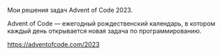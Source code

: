 Мои решения задач Advent of Code 2023.

Advent of Code — ежегодный рождественский календарь, в котором каждый день открывается новая задача по программированию.

https://adventofcode.com/2023
